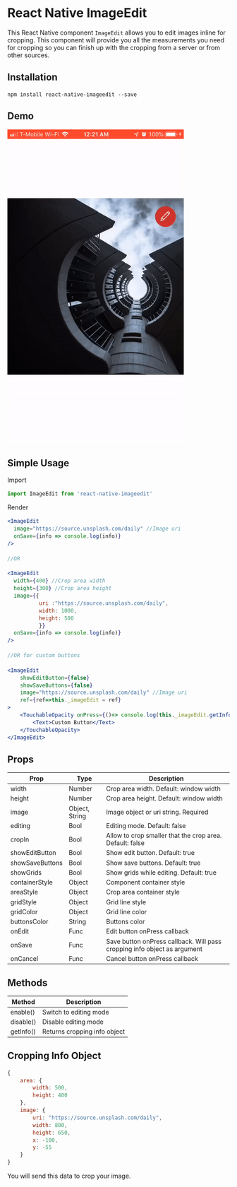 # React Native ImageEdit

This React Native component `ImageEdit` allows you to edit images inline for cropping. This component will provide you all the measurements you need for cropping so you can finish up with the cropping from a server or from other sources.

## Installation

```
npm install react-native-imageedit --save
```

## Demo
![Demo Animation](docs/animation.gif)
## Simple Usage

Import
```jsx
import ImageEdit from 'react-native-imageedit'
```
Render
```jsx
<ImageEdit
  image="https://source.unsplash.com/daily" //Image uri
  onSave={info => console.log(info)}
/>

//OR

<ImageEdit
  width={400} //Crop area width
  height={300} //Crop area height
  image={{
          uri :"https://source.unsplash.com/daily", 
          width: 1000, 
          height: 500
          }}
  onSave={info => console.log(info)}
/>

//OR for custom buttons

<ImageEdit
    showEditButton={false}
    showSaveButtons={false}
    image="https://source.unsplash.com/daily" //Image uri
    ref={ref=>this._imageEdit = ref}
>
    <TouchableOpacity onPress={()=> console.log(this._imageEdit.getInfo())}>
        <Text>Custom Button</Text>
    </TouchableOpacity>
</ImageEdit>

```

## Props

|Prop|Type|Description|
|----|----|-----------|
|width|Number|Crop area width. Default: window width|
|height|Number|Crop area height. Default: window width|
|image|Object, String|Image object or uri string. Required|
|editing|Bool|Editing mode. Default: false|
|cropIn|Bool|Allow to crop smaller that the crop area. Default: false|
|showEditButton|Bool|Show edit button. Default: true|
|showSaveButtons|Bool|Show save buttons. Default: true|
|showGrids|Bool|Show grids while editing. Default: true|
|containerStyle|Object|Component container style|
|areaStyle|Object|Crop area container style|
|gridStyle|Object|Grid line style|
|gridColor|Object|Grid line color|
|buttonsColor|String|Buttons color|
|onEdit|Func|Edit button onPress callback|
|onSave|Func|Save button onPress callback. Will pass cropping info object as argument|
|onCancel|Func|Cancel button onPress callback|

## Methods

|Method|Description|
|------|-----------|
|enable()|Switch to editing mode|
|disable()|Disable editing mode|
|getInfo()|Returns cropping info object|

## Cropping Info Object

```jsx
{
    area: {
        width: 500,
        height: 400
    },
    image: {
        uri: "https://source.unsplash.com/daily",
        width: 800,
        height: 650,
        x: -100,
        y: -55
    }
}

```
You will send this data to crop your image.
